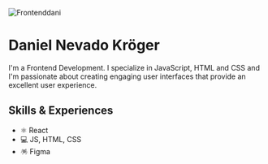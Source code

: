 ![Frontenddani](https://github.com/user-attachments/assets/b06ee577-afcf-4048-a8cf-26eddb44dd12)
<h1> Daniel Nevado Kröger </h1>

I'm a Frontend Development. I specialize in JavaScript, HTML and CSS  and I'm passionate about creating engaging user interfaces that provide an excellent user experience.

## Skills & Experiences
* ⚛️ React
* 💻 JS, HTML, CSS
* 🪅 Figma






